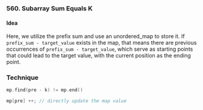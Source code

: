 ### 560. Subarray Sum Equals K

#### Idea
Here, we utilize the prefix sum and use an unordered_map to store it.
If `prefix_sum - target_value` exists in the map, that means there are previous occurrences of `prefix_sum - target_value`,
which serve as starting points that could lead to the target value, with the current position as the ending point.



### Technique
```c++
mp.find(pre - k) != mp.end()

mp[pre] ++; // directly update the map value
```